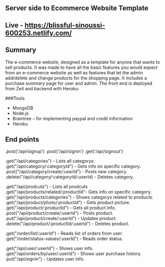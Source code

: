 ## Server side to Ecommerce Website Template

## Live - https://blissful-sinoussi-600253.netlify.com/

## Summary 
The e-commerce website, designed as a template for anyone that wants to sell products. 
It was made to have all the basic features you would expect from an e-commerce website as well as features that let the admin add/delete and change products for the shopping page. It includes a purchase summary page for user and admin. The front end is deployed from Zeit and backend with Heroku.  

###Tools
 - MongoDB 
 - Node.js
 - Braintree – for implementing paypal and credit information
 - Heroku
 
## End points

.post('/api/signup')
.post('/api/signin')
.get('/api/signout') 

.get("/api/categories") - Lists all categorys.
.get("/api/category/:categoryId") - Gets info on specific category.
.post("/api/category/create/:userId") - Posts new category.
.delete("/api/category/:categoryId/:userId) - Deletes category.

.get("/api/prodcuts") - Lists all prodcuts
.get("/api/products/related/:productId"- Gets info on specific category.
.get("/api/products/categories") - Shows categorys related to products.
.get("/api/product/photo/:productId") - Gets product picture.
.get("/api/product/:productId") - Gets all product info.
.post("/api/product/create/:userId") - Posts product.
.put("/api/product/create/:userId") - Updates product. 
.delete("/api/product/:productId/:userId") - Deletes product.

.get("/order/list/:userId") - Reads list of orders from user.
.get("/order/status-values/:userId") - Reads order status.

.get("/api/user/:userId") - Shows user info.
.get("/api/orders/by/user/:userId") - Shows user purchase history. 
.put("/api/signin") - Updates user info. 
